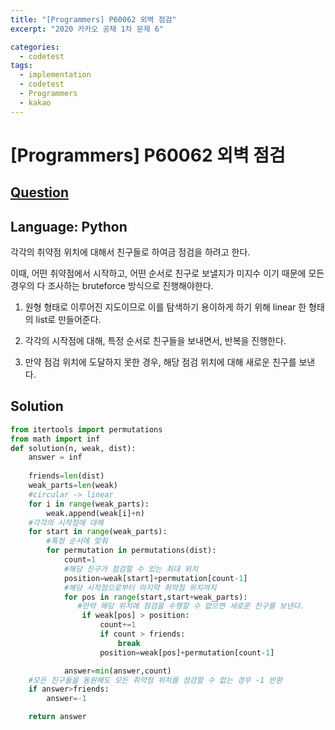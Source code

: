 ```yaml
---
title: "[Programmers] P60062 외벽 점검"
excerpt: "2020 카카오 공채 1차 문제 6"

categories:
  - codetest
tags:
  - implementation
  - codetest
  - Programmers
  - kakao
---
```

# [Programmers] P60062 외벽 점검
## [Question](https://school.programmers.co.kr/learn/courses/30/lessons/60062)
## Language: Python

각각의 취약점 위치에 대해서 친구들로 하여금 점검을 하려고 한다.

이때, 어떤 취약점에서 시작하고, 어떤 순서로 친구로 보낼지가 미지수 이기 때문에 모든 경우의 다 조사하는 bruteforce 방식으로 진행해야한다.

1. 원형 형태로 이루어진 지도이므로 이를 탐색하기 용이하게 하기 위해 linear 한 형태의 list로 만들어준다.

2. 각각의 시작점에 대해, 특정 순서로 친구들을 보내면서, 반복을 진행한다.

3. 만약 점검 위치에 도달하지 못한 경우, 해당 점검 위치에 대해 새로운 친구를 보낸다.



## Solution

```python
from itertools import permutations
from math import inf
def solution(n, weak, dist):
    answer = inf
    
    friends=len(dist)
    weak_parts=len(weak)
    #circular -> linear
    for i in range(weak_parts):
        weak.append(weak[i]+n)
    #각각의 시작점에 대해    
    for start in range(weak_parts):
        #특정 순서에 맞춰
        for permutation in permutations(dist):
            count=1
            #해당 친구가 점검할 수 있는 최대 위치
            position=weak[start]+permutation[count-1]
            #해당 시작점으로부터 마지막 취약점 위치까지
            for pos in range(start,start+weak_parts):
               #만약 해당 위치에 점검을 수행할 수 없으면 새로운 친구를 보낸다.
                if weak[pos] > position:           
                    count+=1
                    if count > friends:
                        break
                    position=weak[pos]+permutation[count-1]

            answer=min(answer,count)
    #모든 친구들을 동원해도 모든 취약점 위치를 점검할 수 없는 경우 -1 반환
    if answer>friends:
        answer=-1

    return answer
```